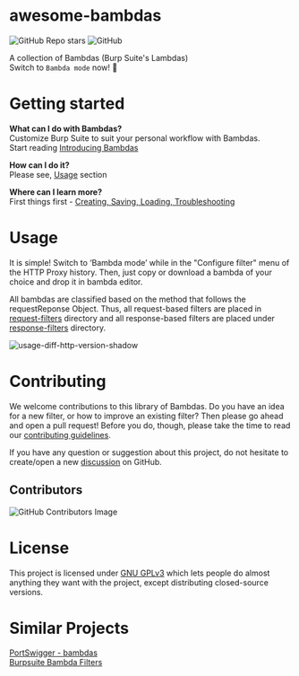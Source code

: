 # awesome-bambdas
![GitHub Repo stars](https://img.shields.io/github/stars/254Labs/awesome-bambdas) ![GitHub](https://img.shields.io/github/license/254Labs/awesome-bambdas)

A collection of Bambdas (Burp Suite's Lambdas) <br/>
Switch to `Bambda mode` now! 🤖

# Getting started

**What can I do with Bambdas?** <br/>
Customize Burp Suite to suit your personal workflow with Bambdas. <br/>
Start reading [Introducing Bambdas](https://portswigger.net/blog/introducing-bambdas) <br/>

**How can I do it?** <br/>
Please see, [Usage](#usage) section

**Where can I learn more?** <br/>
First things first - [Creating, Saving, Loading, Troubleshooting](https://portswigger.net/burp/documentation/desktop/tools/proxy/http-history/bambdas)

# Usage
It is simple! 
Switch to ‘Bambda mode’ while in the "Configure filter" menu of the HTTP Proxy history. Then, just copy or download a bambda of your choice and drop it in bambda editor.

All bambdas are classified based on the method that follows the requestReponse Object. Thus, all request-based filters are placed in [request-filters](/request-filters) directory and all response-based filters are placed under [response-filters](/response-filters) directory.

![usage-diff-http-version-shadow](https://github.com/genuinemoses/bambdas-collection/assets/36628352/d6a6c2ce-d553-42ac-ae67-eb24b9752068)

# Contributing
We welcome contributions to this library of Bambdas. Do you have an idea for a new filter, or how to improve an existing filter? Then please go ahead and open a pull request! Before you do, though, please take the time to read our [contributing guidelines](CONTRIBUTING.md).

If you have any question or suggestion about this project, do not hesitate to create/open a new [discussion](https://github.com/genuinemoses/awesome-bambdas/discussions) on GitHub.

## Contributors
![GitHub Contributors Image](https://contrib.rocks/image?repo=254Labs/awesome-bambdas)

# License
This project is licensed under [GNU GPLv3](LICENSE) which lets people do almost anything they want with the project, except distributing closed-source versions.

# Similar Projects
[PortSwigger - bambdas](https://github.com/PortSwigger/bambdas) <br/>
[Burpsuite Bambda Filters](https://github.com/prodigysml/burpsuite-bambda-filters)
